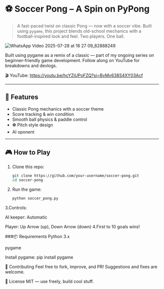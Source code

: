 # ⚽️ Soccer Pong – A Spin on PyPong

> A fast-paced twist on classic Pong — now with a soccer vibe. Built using `pygame`, this project blends old-school mechanics with a football-inspired look and feel. Two players. One ball.

![WhatsApp Video 2025-07-28 at 16 27 09_82888249](https://github.com/user-attachments/assets/97d76bbe-b46b-4798-bb85-29544e41968e)



Built using pygame as a remix of a classic — part of my ongoing series on beginner-friendly game development. Follow along on YouTube for breakdowns and devlogs.

🎬 YouTube: https://youtu.be/hcYZjUPoFZQ?si=BvMv638S4XY03Acf


---

## 🚀 Features
- Classic Pong mechanics with a soccer theme   
- Score tracking & win condition  
- Smooth ball physics & paddle control  
- ⚽ Pitch style design
- AI oponent

---

## 🎮 How to Play

1. Clone this repo:
   ```bash
   git clone https://github.com/your-username/soccer-pong.git
   cd soccer-pong
2. Run the game:
   ```bash
   python soccer_pong.py
3.Controls:

AI keeper:  Automatic

Player: Up Arrow (up), Down Arrow (down)
4.First to 10 goals wins!

###📦 Requirements
Python 3.x

pygame

Install pygame:
  pip install pygame


🤝 Contributing
Feel free to fork, improve, and PR! Suggestions and fixes are welcome.

📄 License
MIT — use freely, build cool stuff.
